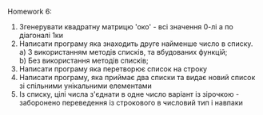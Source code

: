 Homework 6:
1) Згенерувати квадратну матрицю 'око' - всі значення 0-лі а по діагоналі 1ки
2) Написати програму яка знаходить друге найменше число в списку.
a) З використанням методів списків, та вбудованих функцій;  
b) Без використання методів списків;
3) Написати програму яка перетворює список на строку
4) Написати програму, яка приймає два списки та видає новий список зі спільними унікальними елементами
5) Із списку, цілі числа з'єднати в одне число
варіант із зірочкою - заборонено переведення із строкового в числовий тип і навпаки

